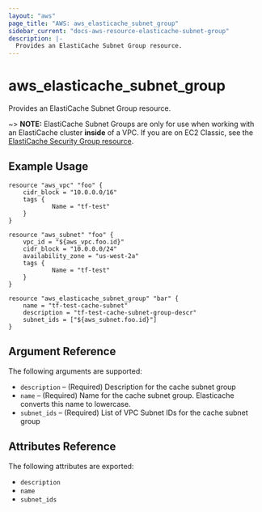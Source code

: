 ```yaml
---
layout: "aws"
page_title: "AWS: aws_elasticache_subnet_group"
sidebar_current: "docs-aws-resource-elasticache-subnet-group"
description: |-
  Provides an ElastiCache Subnet Group resource.
---
```


# aws\_elasticache\_subnet\_group

Provides an ElastiCache Subnet Group resource.

~> **NOTE:** ElastiCache Subnet Groups are only for use when working with an
ElastiCache cluster **inside** of a VPC. If you are on EC2 Classic, see the
[ElastiCache Security Group resource](elasticache_security_group.html).

## Example Usage

```
resource "aws_vpc" "foo" {
    cidr_block = "10.0.0.0/16"
    tags {
            Name = "tf-test"
    }
}

resource "aws_subnet" "foo" {
    vpc_id = "${aws_vpc.foo.id}"
    cidr_block = "10.0.0.0/24"
    availability_zone = "us-west-2a"
    tags {
            Name = "tf-test"
    }
}

resource "aws_elasticache_subnet_group" "bar" {
    name = "tf-test-cache-subnet"
    description = "tf-test-cache-subnet-group-descr"
    subnet_ids = ["${aws_subnet.foo.id}"]
}
```

## Argument Reference

The following arguments are supported:

* `description` – (Required) Description for the cache subnet group
* `name` – (Required) Name for the cache subnet group. Elasticache converts
  this name to lowercase.
* `subnet_ids` – (Required) List of VPC Subnet IDs for the cache subnet group

## Attributes Reference

The following attributes are exported:

* `description`
* `name`
* `subnet_ids`

